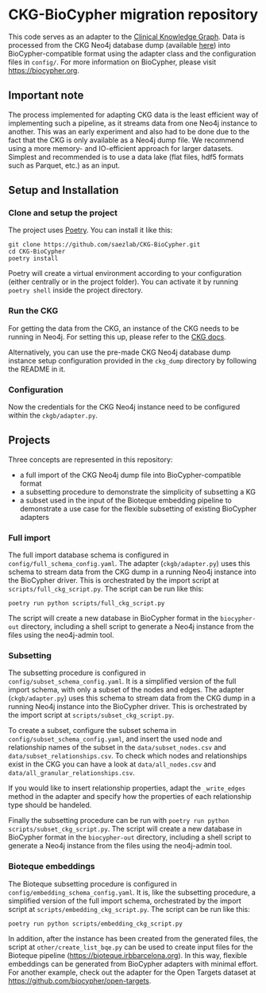 # CKG-BioCypher migration repository

This code serves as an adapter to the [Clinical Knowledge
Graph](https://doi.org/10.1038/s41587-021-01145-6). Data is processed from the
CKG Neo4j database dump (available
[here](https://data.mendeley.com/datasets/mrcf7f4tc2/3)) into
BioCypher-compatible format using the adapter class and the configuration files
in `config/`. For more information on BioCypher, please visit 
https://biocypher.org.

## Important note

The process implemented for adapting CKG data is the least efficient way of
implementing such a pipeline, as it streams data from one Neo4j instance to
another. This was an early experiment and also had to be done due to the fact
that the CKG is only available as a Neo4j dump file. We recommend using a more
memory- and IO-efficient approach for larger datasets. Simplest and recommended
is to use a data lake (flat files, hdf5 formats such as Parquet, etc.) as an
input.

## Setup and Installation

### Clone and setup the project

The project uses [Poetry](https://python-poetry.org). You can install it like 
this:

``` 
git clone https://github.com/saezlab/CKG-BioCypher.git 
cd CKG-BioCypher
poetry install 
```

Poetry will create a virtual environment according to your configuration (either
centrally or in the project folder). You can activate it by running `poetry
shell` inside the project directory.

### Run the CKG

For getting the data from the CKG, an instance of the CKG needs to be running in
Neo4j. For setting this up, please refer to the [CKG
docs](https://ckg.readthedocs.io/en/latest/ckg_builder/graphdb-builder.html#building-ckg-s-graph-database-from-a-dump-file).

Alternatively, you can use the pre-made CKG Neo4j database dump instance setup
configuration provided in the `ckg_dump` directory by following the README in
it.

### Configuration

Now the credentials for the CKG Neo4j instance need to be configured within the
`ckgb/adapter.py`.


## Projects
Three concepts are represented in this repository:
- a full import of the CKG Neo4j dump file into BioCypher-compatible format
- a subsetting procedure to demonstrate the simplicity of subsetting a KG
- a subset used in the input of the Bioteque embedding pipeline to demonstrate
    a use case for the flexible subsetting of existing BioCypher adapters

### Full import
The full import database schema is configured in
`config/full_schema_config.yaml`. The adapter (`ckgb/adapter.py`) uses this
schema to stream data from the CKG dump in a running Neo4j instance into the
BioCypher driver. This is orchestrated by the import script at
`scripts/full_ckg_script.py`. The script can be run like this:

``` poetry run python scripts/full_ckg_script.py ```

The script will create a new database in BioCypher format in the `biocypher-out`
directory, including a shell script to generate a Neo4j instance from the files
using the neo4j-admin tool.

### Subsetting
The subsetting procedure is configured in `config/subset_schema_config.yaml`. It
is a simplified version of the full import schema, with only a subset of the
nodes and edges. The adapter (`ckgb/adapter.py`) uses this schema to stream data
from the CKG dump in a running Neo4j instance into the BioCypher driver. This is
orchestrated by the import script at `scripts/subset_ckg_script.py`.

To create a subset, configure the subset schema in
`config/subset_schema_config.yaml`, and insert the used node and relationship
names of the subset in the `data/subset_nodes.csv` and
`data/subset_relationships.csv`. To check which nodes and relationships exist
in the CKG you can have a look at `data/all_nodes.csv` and
`data/all_granular_relationships.csv`.

If you would like to insert relationship properties, adapt the `_write_edges`
method in the adapter and specify how the properties of each relationship type
should be handeled.

Finally the subsetting procedure can be run with `poetry run python
scripts/subset_ckg_script.py`. The script will create a new database in
BioCypher format in the `biocypher-out` directory, including a shell script to
generate a Neo4j instance from the files using the neo4j-admin tool.

### Bioteque embeddings
The Bioteque subsetting procedure is configured in
`config/embedding_schema_config.yaml`. It is, like the subsetting procedure, a
simplified version of the full import schema, orchestrated by the import script
at `scripts/embedding_ckg_script.py`. The script can be run like this:

``` poetry run python scripts/embedding_ckg_script.py ```

In addition, after the instance has been created from the generated files, the
script at `other/create_list_bqe.py` can be used to create input files for the
Bioteque pipeline (https://bioteque.irbbarcelona.org). In this way, flexible
embeddings can be generated from BioCypher adapters with minimal effort. For
another example, check out the adapter for the Open Targets dataset at
https://github.com/biocypher/open-targets.
